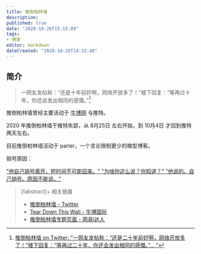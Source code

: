 ```yaml
---
title: 推倒柏林墙 
description:
published: true
date: "2020-10-26T15:15:09"
tags:
- 博客
editor: markdown
dateCreated: "2020-10-26T14:32:48"
---
```


<!--
87年生，微系统工程，反动分子，非正常人类研究学者，海贼迷，星际迷，装逼犯，纯洁帝。最大的优点：谦虚。
-->

## 简介

> 一网友发帖称：“还是十年前好啊，网络开放多了！”楼下回复：“等再过十年，你还会发出相同的感慨。”[^1237769152393289730]

[^1237769152393289730]: [推倒柏林墙 on Twitter: "一网友发帖称：“还是二十年前好啊，网络开放多了！”楼下回复：“等再过二十年，你还会发出相同的感慨。”… "](https://web.archive.org/web/20200312145053if_/https://twitter.com/tdtw/status/1237769152393289730)

推倒柏林墙曾经主要活动于 [牛博网](/website/牛博网.md) 与推特。

2020 年推倒柏林墙于推特失踪，从 8月25日 左右开始，到 10月4日 才回到推特两天左右。

目前推倒柏林墙活动于 parler，一个言论限制更少的微型博客。

销号原因：

["他自己销号离开，短时间不可能回来。" "为啥你这么说？你知道？" "他说的。自己销号。原因不能说。"](https://archive.is/AtZSc "https://twitter.com/noname_plusplus/status/1300809684954169344")

> [!abstract]+ 相关链接
>
> +   [推倒柏林墙 - Twitter](https://web.archive.org/web/20111220121309/http://twitter.com/tdtw)
> +   [Tear Down This Wall - 牛博国际](https://web.archive.org/web/20100111044505/http://www.bullogger.com/blogs/tdtw/)
> +   [推倒柏林墙专题页面 - 网易i达人](https://web.archive.org/web/20200718144856/https://news.163.com/special/tdblq/)

